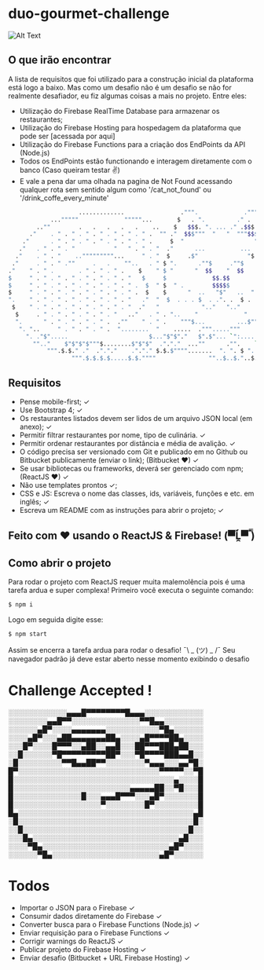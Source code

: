 # duo-gourmet-challenge

![Alt Text](https://media.giphy.com/media/GgcusW5RLS9Nu/giphy.gif)

## O que irão encontrar
A lista de requisitos que foi utilizado para a construção inicial da plataforma está logo a baixo. Mas como um desafio não é um desafio se não for realmente desafiador, eu fiz algumas coisas a mais no projeto. Entre eles:
- Utilização do Firebase RealTime Database para armazenar os restaurantes;
- Utilização do Firebase Hosting para hospedagem da plataforma que pode ser [acessada por aqui]
- Utilização do Firebase Functions para a criação dos EndPoints da API (Node.js)
- Todos os EndPoints estão functionando e interagem diretamente com o banco (Caso queiram testar ✌️)
- E vale a pena dar uma olhada na pagina de Not Found acessando qualquer rota sem sentido algum como '/cat_not_found' ou '/drink_coffe_every_minute'
```sh
                    .............                .""".             .""".    
            ..."""""             """""...       $   . ".         ." .   $    
        ..""        .   .   .   .   .    ..    $   $$$. ". ... ." .$$$   $    
      ."    . " . " . " . " . " . " . " .  "" ."  $$$"""  "   "  """$$$  ".   
    ."      . " . " . " . " . " . " . " .     $  "                    "   $   
   ."   . " . " . "           "   " . " . "  ."      ...          ...     ".  
  ."    . " . "    .."""""""""...     " . "  $     .$"              "$.    $  
 ."     . " . " .""     .   .    ""..   . " $ ".      .""$     .""$      ." $ 
."    " . " .       . " . " . " .    $    " $ "      "  $$    "  $$       " $ 
$     " . " . " . " . " . " . " . "   $     $             $$.$$             $ 
$     " . " . " . " . " . " . " . " .  $  " $  " .        $$$$$        . "  $ 
$     " . " . " . " . " . " . " . " .  $    $      "  ..   "$"   ..  "      $ 
".    " . " . " . " . " . " . " . "   ."  "  $  . . . $  . .". .  $ . . .  $  
 $    " . " . " . " . " . " . " . "  ."   "            ".."   ".."       
  $     . " . " . " . " . " . "   .."   . " . "..    "             "    .."   
  ".      " . " . " . " . " .  .""    " . " .    """$...         ...$"""      
   ". "..     " . " . " . " .  "........  "    .....  ."""....."""            
     ". ."$".....                       $..."$"$"."   $".$"... `":....        
       "".."    $"$"$"$"""$........$"$"$"  ."."."  ...""      ."".    `"".    
           """.$.$." ."  ."."."    ."."." $.$.$"""".......  ". ". $ ". ". $   
                  """.$.$.$.$.....$.$.""""               ""..$..$."..$..$."
```

## Requisitos

- Pense mobile-first; ✓
- Use Bootstrap 4; ✓
- Os restaurantes listados devem ser lidos de um arquivo JSON local (em anexo); ✓
- Permitir filtrar restaurantes por nome, tipo de culinária. ✓
- Permitir ordenar restaurantes por distância e média de avalição. ✓
- O código precisa ser versionado com Git e publicado em no Github ou Bitbucket publicamente (enviar o link); (Bitbucket ❤) ✓
- Se usar bibliotecas ou frameworks, deverá ser gerenciado com npm; (ReactJS ❤) ✓
- Não use templates prontos ✓;
- CSS e JS: Escreva o nome das classes, ids, variáveis, funções e etc. em inglês; ✓
- Escreva um README com as instruções para abrir o projeto; ✓

## Feito com ❤ usando o ReactJS & Firebase! (▀̿Ĺ̯▀̿ ̿)

## Como abrir o projeto
Para rodar o projeto com ReactJS requer muita malemolência pois é uma tarefa ardua e super complexa! Primeiro você executa o seguinte comando:
```sh
$ npm i
```
Logo em seguida digite esse:
```sh
$ npm start
```
Assim se encerra a tarefa ardua para rodar o desafio! ¯\ _ (ツ) _ /¯
Seu navegador padrão já deve estar aberto nesse momento exibindo o desafio 
# Challenge Accepted !


░░░░░░░░░░░░▄▄▄█▀▀▀▀▀▀▀▀█▄▄▄░░░░░░░░░░░░
░░░░░░░░▄▄█▀▀░░░░░░░░░░░░░░▀▀█▄▄░░░░░░░░
░░░░░░▄█▀░░░░▄▄▄▄▄▄▄░░░░░░░░░░░▀█▄░░░░░░
░░░░▄█▀░░░▄██▄▄▄▄▄▄▄██▄░░░░▄█▀▀▀▀██▄░░░░
░░░█▀░░░░█▀▀▀░░▄██░░▄▄█░░░██▀▀▀███▄██░░░
░░█░░░░░░▀█▀▀▀▀▀▀▀▀▀██▀░░░▀█▀▀▀▀███▄▄█░░
░█░░░░░░░░░▀▀█▄▄██▀▀░░░░░░░░▀▄▄▄░░░▄▄▀█░
█▀░░░░░░░░░░░░░░░░░░░░░░░░░░░░░▀▀▀▀▀░░▀█
█░░░░░░░░░░░░░░░░░░░░░░░░░░░░░░░░░▄░░░░█
█░░░░░░░░░░░░░░░░░░░░░░░░▄▄▄▄▄██░░▀█░░░█
█░░░░░░░░░░░░░░█░░░▄▄▄█▀▀▀░░░▄█▀░░░░░░░█
█░░░░░░░░░░░░░░░░░░▀░░░░░░░░█▀░░░░░░░░░█
█▄░░░░░░░░░░░░░░░░░░░░░░░░░░░░░░░░░░░░▄█
░█░░░░░░░░░░░░░░░░░░░░░░░░░░░░░░░░░░░░█░
░░█░░░░░░░░░░░░░░░░░░░░░░░░░░░░░░░░░░█░░
░░░█▄░░░░░░░░░░░░░░░░░░░░░░░░░░░░░░▄█░░░
░░░░▀█▄░░░░░░░░░░░░░░░░░░░░░░░░░░▄█▀░░░░
░░░░░░▀█▄░░░░░░░░░░░░░░░░░░░░░░▄█▀░░░░░░

# Todos
- Importar o JSON para o Firebase ✓
- Consumir dados diretamente do Firebase ✓
- Converter busca para o Firebase Functions (Node.js) ✓
- Enviar requisição para o Firebase Functions ✓
- Corrigir warnings do ReactJS ✓
- Publicar projeto do Firebase Hosting ✓
- Enviar desafio (Bitbucket + URL Firebase Hosting) ✓